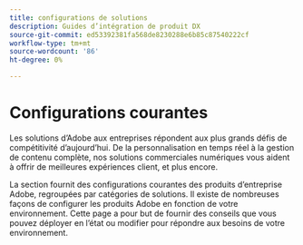 ```yaml
---
title: configurations de solutions
description: Guides d’intégration de produit DX
source-git-commit: ed53392381fa568de8230288e6b85c87540222cf
workflow-type: tm+mt
source-wordcount: '86'
ht-degree: 0%

---
```



# Configurations courantes

Les solutions d’Adobe aux entreprises répondent aux plus grands défis de compétitivité d’aujourd’hui. De la personnalisation en temps réel à la gestion de contenu complète, nos solutions commerciales numériques vous aident à offrir de meilleures expériences client, et plus encore.

La section fournit des configurations courantes des produits d’entreprise Adobe, regroupées par catégories de solutions.  Il existe de nombreuses façons de configurer les produits Adobe en fonction de votre environnement.  Cette page a pour but de fournir des conseils que vous pouvez déployer en l’état ou modifier pour répondre aux besoins de votre environnement.

